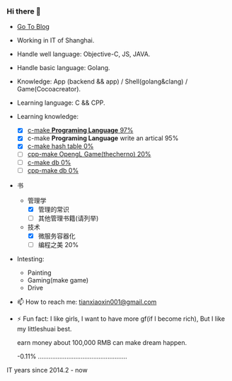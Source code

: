 ### Hi there 👋

+ [Go To Blog](https://shaohung001.github.io)
+ Working in IT of Shanghai.
+ Handle well language: Objective-C, JS, JAVA.
+ Handle basic language: Golang.
+ Knowledge: App (backend && app) / Shell(golang&clang) / Game(Cocoacreator).
+ Learning language: C && CPP.
+ Learning knowledge: 
  - [x] [c-make **Programing Language** 97%](http://www.buildyourownlisp.com/)
  - [x] c-make **Programing Language** write an artical 95%
  - [x] [c-make hash table 0%](https://github.com/jamesroutley/write-a-hash-table)
  - [ ] [cpp-make OpengL Game(thecherno) 20%](https://www.bilibili.com/medialist/play/watchlater/BV1MJ411u7Bc)
  - [ ] [c-make db 0%](https://cstack.github.io/db_tutorial/)
  - [ ] [cpp-make db 0%](http://codecapsule.com/2012/11/07/ikvs-implementing-a-key-value-store-table-of-contents/)

+ 书
  + 管理学
    - [x] 管理的常识
    - [ ] 其他管理书籍(请列举)
  + 技术
    - [x] 微服务容器化
    - [ ] 编程之美 20%

+ Intesting:
  + Painting
  + Gaming(make game)
  + Drive

+ 📫 How to reach me: tianxiaoxin001@gmail.com

+ ⚡ Fun fact: I like girls, I want to have more gf(if I become rich), But I like my littleshuai best.

  earn money about 100,000 RMB can make dream happen.
  
  -0.11% ..................................................

IT years since 2014.2 - now
